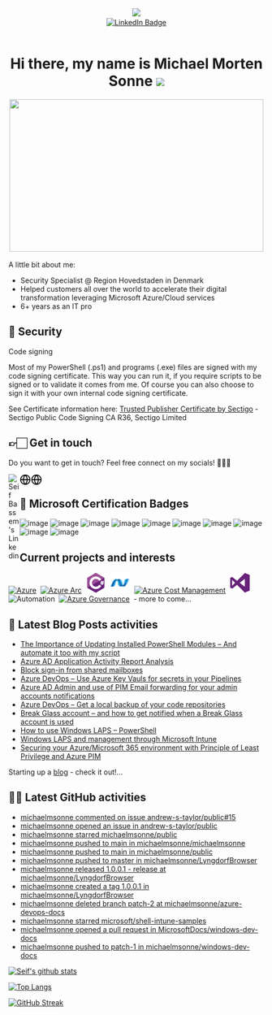 <div id="header" align="center">
  <img src="https://media.giphy.com/media/M9gbBd9nbDrOTu1Mqx/giphy.gif" width="100"/>
  <div id="badges">
    <a href="https://www.linkedin.com/in/michaelmsonne/">
      <img src="https://img.shields.io/badge/LinkedIn-blue?style=for-the-badge&logo=linkedin&logoColor=white" alt="LinkedIn Badge"/>
    </a>
  </div>
  <img src="https://komarev.com/ghpvc/?username=michaelmsonne&style=flat-square&color=blue" alt=""/>
  <h1>
    Hi there, my name is Michael Morten Sonne
    <img src="https://media.giphy.com/media/hvRJCLFzcasrR4ia7z/giphy.gif" width="30px"/>
  </h1>
</div>
<div align="center">
  <img src="https://media.giphy.com/media/dWesBcTLavkZuG35MI/giphy.gif" width="500" height="300"/>
</div>

A little bit about me:

- Security Specialist @ Region Hovedstaden in Denmark
- Helped customers all over the world to accelerate their digital transformation leveraging Microsoft Azure/Cloud services
- 6+ years as an IT pro

## 🔐 Security

Code signing

Most of my PowerShell (.ps1) and programs (.exe) files are signed with my code signing certificate. This way you can run it, if you require scripts to be signed or to validate it comes from me. Of course you can also choose to sign it with your own internal code signing certificate.

See Certificate information here: [Trusted Publisher Certificate by Sectigo](https://github.com/michaelmsonne/michaelmsonne/tree/main/Trusted_Publisher_Certificate) - Sectigo Public Code Signing CA R36, Sectigo Limited

## 👉🏻 Get in touch
Do you want to get in touch? Feel free connect on my socials! 👍🏻🤝

<a href="https://www.linkedin.com/in/michaelmsonne/">
  <img align="left" alt="Seif Bassem's Linkedin" width="22px" src="https://raw.githubusercontent.com/peterthehan/peterthehan/master/assets/linkedin.svg" />
</a>
<a href="https://blog.sonnes.cloud/">
  <img align="left" alt="Sonne´s blog" width="22px" src="https://raw.githubusercontent.com/codeSTACKr/codeSTACKr/master/img/globe-light.svg" />
</a>
<a href="https://cv.sonnes.cloud/">
  <img align="left" alt="Michael´s CV" width="22px" src="https://raw.githubusercontent.com/codeSTACKr/codeSTACKr/master/img/globe-light.svg" />
</a>

</br>

## 📜 Microsoft Certification Badges
![image](https://images.credly.com/size/110x110/images/0ba22331-acf9-4e8a-8ce3-b4cc3d376040/image.png)
![image](https://images.credly.com/size/110x110/images/9383e4b7-dbc0-4618-be67-3cd02fba948a/image.png)
![image](https://images.credly.com/size/110x110/images/91295436-0704-4b98-8e1a-ef5f937bda21/identity-and-access-administrator-associate-600x600.png)
![image](https://images.credly.com/size/110x110/images/8d90420f-2166-4168-8f81-b4992777a57f/image.png)
![image](https://images.credly.com/size/110x110/images/dbc3530b-af8c-4fa1-8d9c-cdfbd9edf462/microsoft365-modern-desktop-administrator-associate-600x600.png)
![image](https://images.credly.com/size/110x110/images/336eebfc-0ac3-4553-9a67-b402f491f185/azure-administrator-associate-600x600.png)
![image](https://images.credly.com/size/110x110/images/dfa4cb20-16ed-42ca-90a5-6528b62ee651/microsoft365-enterprise-adminstrator-expert-600x600.png)
![image](https://images.credly.com/size/110x110/images/e1b12077-7be7-493a-8b7a-afa6e58182ce/microsoft365-security-administrator-associate-600x600.png)
![image](https://images.credly.com/size/110x110/images/0c6d9839-f468-4adc-987d-5cfae4a9ee67/image.png)
![image](https://images.credly.com/size/110x110/images/be8fcaeb-c769-4858-b567-ffaaa73ce8cf/image.png)

## Current projects and interests

<p>
<a href="https://azure.microsoft.com"><img src="https://upload.wikimedia.org/wikipedia/commons/thumb/f/fa/Microsoft_Azure.svg/1200px-Microsoft_Azure.svg.png" title="Azure" alt="Azure" width="40" height="40"/></a>&nbsp;
<a href="https://docs.microsoft.com/azure/azure-arc/overview"><img src="http://code.benco.io/icon-collection/azure-icons/Azure-Arc.svg" title="Azure Arc UI" alt="Azure Arc" width="40" height="40"/></a>&nbsp;
<img src="https://github.com/devicons/devicon/blob/master/icons/csharp/csharp-original.svg" title="C#" alt="C#" width="40" height="40"/>&nbsp;
  <img src="https://github.com/devicons/devicon/blob/master/icons/dot-net/dot-net-original.svg" title=".net" alt=".net" width="40" height="40"/>&nbsp;
<a href="https://docs.microsoft.com/azure/cost-management-billing/cost-management-billing-overview"><img src="http://code.benco.io/icon-collection/azure-icons/Cost-Management.svg" title="Azure Cost Management" alt="Azure Cost Management" width="40" height="40"/></a>&nbsp;
  <img src="https://github.com/devicons/devicon/blob/master/icons/visualstudio/visualstudio-plain.svg" title="Visual Studio" alt="Visual Studio" width="40" height="40"/>&nbsp;
<img src="http://code.benco.io/icon-collection/azure-icons/Dev-Console.svg" title="Automation" alt="Automation" width="40" height="40"/>&nbsp;
<a href="https://docs.microsoft.com/azure/governance/"><img src="http://code.benco.io/icon-collection/azure-icons/Identity-Governance.svg" title="Azure Governance" alt="Azure Governance" width="40" height="40"/></a>&nbsp; - more to come...
</p>

## 📝 Latest Blog Posts activities

<!-- LATESTACTIVITYBLOG:START -->
- [The Importance of Updating Installed PowerShell Modules – And automate it too with my script](https://blog.sonnes.cloud/the-importance-of-updating-installed-powershell-modules-and-automate-it-too/)
- [Azure AD Application Activity Report Analysis](https://blog.sonnes.cloud/azure-ad-application-activity-report-analysis/)
- [Block sign-in from shared mailboxes](https://blog.sonnes.cloud/block-sign-in-from-shared-mailboxes/)
- [Azure DevOps – Use Azure Key Vauls for secrets in your Pipelines](https://blog.sonnes.cloud/azure-devops-use-azure-key-vauls-for-secrets-in-your-pipelines/)
- [Azure AD Admin and use of PIM Email forwarding for your admin accounts notifications](https://blog.sonnes.cloud/azure-ad-admin-and-use-of-pim-email-forwarding-for-your-admin-accounts-notifications/)
- [Azure DevOps – Get a local backup of your code repositories](https://blog.sonnes.cloud/azure-devops-get-a-local-backup-of-your-code-repositories/)
- [Break Glass account – and how to get notified when a Break Glass account is used](https://blog.sonnes.cloud/break-glass-account-and-how-to-get-notified-when-a-break-glass-account-is-used/)
- [How to use Windows LAPS – PowerShell](https://blog.sonnes.cloud/how-to-use-windows-laps-powershell/)
- [Windows LAPS and management through Microsoft Intune](https://blog.sonnes.cloud/windows-laps-and-management-through-microsoft-intune/)
- [Securing your Azure/Microsoft 365 environment with Principle of Least Privilege and Azure PIM](https://blog.sonnes.cloud/securing-your-azure-microsoft-365-environment-with-principle-of-least-privilege-and-azure-pim/)
<!-- LATESTACTIVITYBLOG:END -->

Starting up a [blog](https://blog.sonnes.cloud/) - check it out!...

## 🧑‍💻 Latest GitHub activities

<!-- LATESTACTIVITYGITHUB:START -->
- [michaelmsonne commented on issue andrew-s-taylor/public#15](https://github.com/andrew-s-taylor/public/issues/15#issuecomment-1619774610)
- [michaelmsonne opened an issue in andrew-s-taylor/public](https://github.com/andrew-s-taylor/public/issues/15)
- [michaelmsonne starred michaelmsonne/public](https://github.com/michaelmsonne/public)
- [michaelmsonne pushed to main in michaelmsonne/michaelmsonne](https://github.com/michaelmsonne/michaelmsonne/compare/5170d07f60...16f5768358)
- [michaelmsonne pushed to main in michaelmsonne/public](https://github.com/michaelmsonne/public/compare/dbc4f57acb...a52be31c87)
- [michaelmsonne pushed to master in michaelmsonne/LyngdorfBrowser](https://github.com/michaelmsonne/LyngdorfBrowser/compare/9a29ef6cbf...8ae365d7df)
- [michaelmsonne released 1.0.0.1 - release at michaelmsonne/LyngdorfBrowser](https://github.com/michaelmsonne/LyngdorfBrowser/releases/tag/1.0.0.1)
- [michaelmsonne created a tag 1.0.0.1 in michaelmsonne/LyngdorfBrowser](https://github.com/michaelmsonne/LyngdorfBrowser/tree/1.0.0.1)
- [michaelmsonne deleted branch patch-2 at michaelmsonne/azure-devops-docs](https://github.com/)
- [michaelmsonne starred microsoft/shell-intune-samples](https://github.com/microsoft/shell-intune-samples)
- [michaelmsonne opened a pull request in MicrosoftDocs/windows-dev-docs](https://github.com/MicrosoftDocs/windows-dev-docs/pull/4484)
- [michaelmsonne pushed to patch-1 in michaelmsonne/windows-dev-docs](https://github.com/michaelmsonne/windows-dev-docs/compare/f0895b2564...2c7e145e4a)
<!-- LATESTACTIVITYGITHUB:END -->

[![Seif's github stats](https://github-readme-stats.vercel.app/api?username=michaelmsonne)](https://github.com/michaelmsonne)

[![Top Langs](https://github-readme-stats.vercel.app/api/top-langs/?username=michaelmsonne&layout=compact)](https://github.com/michaelmsonne)

[![GitHub Streak](https://streak-stats.demolab.com?user=michaelmsonne)](https://git.io/streak-stats)

<!--
**michaelmsonne/michaelmsonne** is a ✨ _special_ ✨ repository because its `README.md` (this file) appears on your GitHub profile.

Here are some ideas to get you started:

- 🔭 I’m currently working on ...
- 🌱 I’m currently learning ...
- 👯 I’m looking to collaborate on ...
- 🤔 I’m looking for help with ...
- 💬 Ask me about ...
- 📫 How to reach me: ...
- 😄 Pronouns: ...
- ⚡ Fun fact: ...
-->
